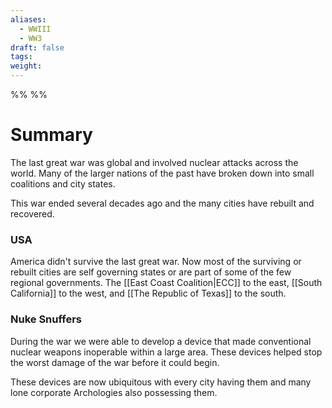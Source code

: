 ```yaml
---
aliases:
  - WWIII
  - WW3
draft: false
tags: 
weight:
---
```

%%
%%

# Summary

The last great war was global and involved nuclear attacks across the world. Many of the larger nations of the past have broken down into small coalitions and city states.

This war ended several decades ago and the many cities have rebuilt and recovered.
### USA
America didn't survive the last great war. Now most of the surviving or rebuilt cities are self governing states or are part of some of the few regional governments. The [[East Coast Coalition|ECC]] to the east, [[South California]] to the west, and [[The Republic of Texas]] to the south.
### Nuke Snuffers
During the war we were able to develop a device that made conventional nuclear weapons inoperable within a large area. These devices helped stop the worst damage of the war before it could begin.

These devices are now ubiquitous with every city having them and many lone corporate Archologies also possessing them.